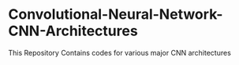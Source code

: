 # Convolutional-Neural-Network-CNN-Architectures
This Repository Contains codes for various major CNN architectures
